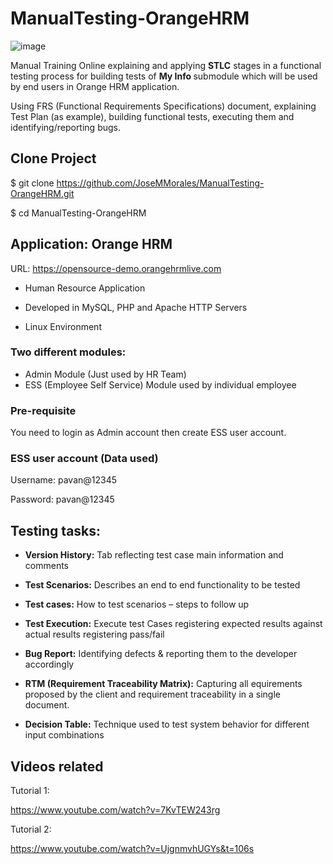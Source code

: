# ManualTesting-OrangeHRM

![image](https://www.opensourcecms.com/wp-content/uploads/OrangeHRM-demo-login.png)

Manual Training Online explaining and applying <b>STLC</b> stages in a functional testing process for building tests of <b> My Info </b> submodule which will be used by end users in Orange HRM application. 

Using FRS (Functional Requirements Specifications) document, explaining Test Plan (as example), building functional tests, executing them and identifying/reporting bugs.

## Clone Project

$ git clone https://github.com/JoseMMorales/ManualTesting-OrangeHRM.git

$ cd ManualTesting-OrangeHRM

## Application: Orange HRM

URL: https://opensource-demo.orangehrmlive.com

-	Human Resource Application

-	Developed in MySQL, PHP and Apache HTTP Servers

-	Linux Environment

### Two different modules:  

- Admin Module (Just used by HR Team) 
- ESS (Employee Self Service) Module used by individual employee 

### Pre-requisite

You need to login as Admin account then create ESS user account.

### ESS user account (Data used)

Username: pavan@12345

Password: pavan@12345


## Testing tasks:

* <b>Version History:</b> Tab reflecting test case main information and comments

* <b>Test Scenarios:</b> Describes an end to end functionality to be tested

* <b>Test cases:</b> How to test scenarios – steps to follow up

* <b>Test Execution:</b> Execute test Cases registering expected results against actual results registering pass/fail

* <b>Bug Report:</b> Identifying defects & reporting them to the developer accordingly

* <b>RTM (Requirement Traceability Matrix):</b> Capturing all equirements proposed by the client and requirement traceability in a single document.

* <b>Decision Table:</b> Technique used to test system behavior for different input combinations

## Videos related

Tutorial 1:

https://www.youtube.com/watch?v=7KvTEW243rg

Tutorial 2:

https://www.youtube.com/watch?v=UjgnmvhUGYs&t=106s

